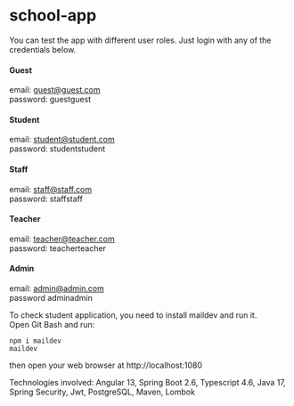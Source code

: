 # school-app
You can test the app with different user roles. Just login with any of the credentials below.

#### Guest
email: guest@guest.com\
password: guestguest

#### Student
email: student@student.com\
password: studentstudent

#### Staff
email: staff@staff.com\
password: staffstaff

#### Teacher
email: teacher@teacher.com\
password: teacherteacher

#### Admin
email: admin@admin.com\
password adminadmin

To check student application, you need to install maildev and run it.\
Open Git Bash and run:
```
npm i maildev
maildev
```
then open your web browser at http://localhost:1080

Technologies involved: Angular 13, Spring Boot 2.6, Typescript 4.6, Java 17, Spring Security, Jwt, PostgreSQL, Maven, Lombok